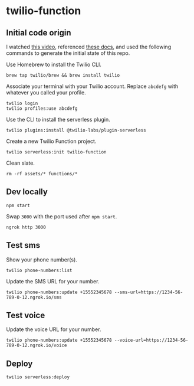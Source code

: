 # twilio-function

## Initial code origin

I watched [this video](https://youtu.be/4jUMqutYmyE?t=5109), referenced [these docs](https://www.twilio.com/docs/sms), and used the following commands to generate the initial state of this repo.

Use Homebrew to install the Twilio CLI.

```
brew tap twilio/brew && brew install twilio
```

Associate your terminal with your Twilio account. Replace `abcdefg` with whatever you called your profile.

```
twilio login
twilio profiles:use abcdefg
```

Use the CLI to install the serverless plugin.

```
twilio plugins:install @twilio-labs/plugin-serverless
```

Create a new Twilio Function project.

```
twilio serverless:init twilio-function
```

Clean slate.

```
rm -rf assets/* functions/*
```

## Dev locally

```
npm start
```

Swap `3000` with the port used after `npm start`.

```
ngrok http 3000
```

## Test sms

Show your phone number(s).

```
twilio phone-numbers:list
```

Update the SMS URL for your number.

```
twilio phone-numbers:update +15552345678 --sms-url=https://1234-56-789-0-12.ngrok.io/sms
```

## Test voice

Update the voice URL for your number.

```
twilio phone-numbers:update +15552345678 --voice-url=https://1234-56-789-0-12.ngrok.io/voice
```

## Deploy

```
twilio serverless:deploy
```
